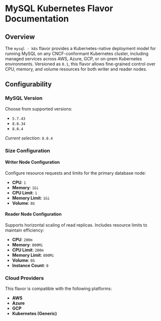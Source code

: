 # MySQL Kubernetes Flavor Documentation

## Overview

The `mysql - k8s` flavor provides a Kubernetes-native deployment model for running MySQL on any CNCF-conformant Kubernetes cluster, including managed services across AWS, Azure, GCP, or on-prem Kubernetes environments. Versioned as `0.1`, this flavor allows fine-grained control over CPU, memory, and volume resources for both writer and reader nodes.

## Configurability

### MySQL Version

Choose from supported versions:
- `5.7.43`
- `8.0.34`
- `8.0.4`

_Current selection_: `8.0.4`

### Size Configuration

#### Writer Node Configuration
Configure resource requests and limits for the primary database node:

- **CPU**: `1`  
- **Memory**: `1Gi`  
- **CPU Limit**: `1`  
- **Memory Limit**: `1Gi`  
- **Volume**: `8G`

#### Reader Node Configuration
Supports horizontal scaling of read replicas. Includes resource limits to maintain efficiency:

- **CPU**: `200m`  
- **Memory**: `800Mi`  
- **CPU Limit**: `200m`  
- **Memory Limit**: `800Mi`  
- **Volume**: `8G`  
- **Instance Count**: `0`

### Cloud Providers

This flavor is compatible with the following platforms:
- **AWS**
- **Azure**
- **GCP**
- **Kubernetes (Generic)**
